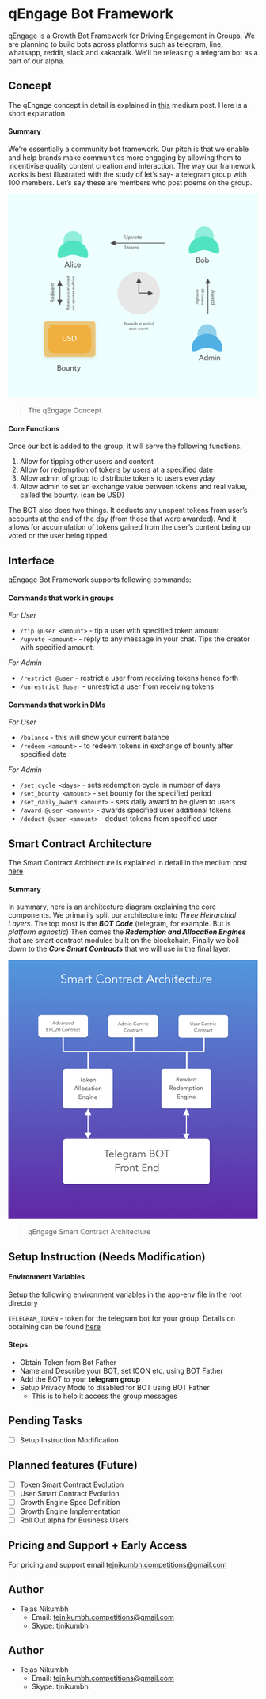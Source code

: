 qEngage Bot Framework
=====================

qEngage is a Growth Bot Framework for Driving Engagement in Groups. We are planning to build bots across platforms such as telegram, line, whatsapp, reddit, slack and kakaotalk. We'll be releasing a telegram bot as a part of our alpha.


## Concept
The qEngage concept in detail is explained in [this](https://medium.com/qengage/qengage-core-features-and-concept-map-ce063ef1185f) medium post. Here is a short explanation

#### Summary
We’re essentially a community bot framework. Our pitch is that we enable and help brands make communities more engaging by allowing them to incentivise quality content creation and interaction. The way our framework works is best illustrated with the study of let’s say- a telegram group with 100 members. Let’s say these are members who post poems on the group.

![alt text](resources/concept@3x.png)

> The qEngage Concept

#### Core Functions
Once our bot is added to the group, it will serve the following functions.
1. Allow for tipping other users and content
2. Allow for redemption of tokens by users at a specified date
3. Allow admin of group to distribute tokens to users everyday
4. Allow admin to set an exchange value between tokens and real value, called the bounty. (can be USD)

The BOT also does two things. It deducts any unspent tokens from user’s accounts at the end of the day (from those that were awarded). And it allows for accumulation of tokens gained from the user’s content being up voted or the user being tipped.


## Interface
qEngage Bot Framework supports following commands:

#### Commands that work in groups

*For User*
* `/tip @user <amount>`  - tip a user with specified token amount
* `/upvote <amount>` - reply to any message in your chat. Tips the creator with specified amount.


*For Admin*
* `/restrict @user` - restrict a user from receiving tokens hence forth
* `/unrestrict @user` - unrestrict a user from receiving tokens


#### Commands that work in DMs

*For User*
* `/balance` - this will show your current balance
* `/redeem <amount>` - to redeem tokens in exchange of bounty after specified date


*For Admin*
* `/set_cycle <days>` - sets redemption cycle in number of days
* `/set_bounty <amount>` - set bounty for the specified period
* `/set_daily_award <amount>` - sets daily award to be given to users
* `/award @user <amount>` - awards specified user additional tokens
* `/deduct @user <amount>` - deduct tokens from specified user

## Smart Contract Architecture
The Smart Contract Architecture is explained in detail in the medium post [here](https://medium.com/qengage/qengage-technology-smart-contract-architecture-9aec73b01bc0)

#### Summary

In summary, here is an architecture diagram explaining the core components. We primarily split our architecture into *Three Heirarchial Layers*. The top most is the ***BOT Code*** (telegram, for example. But is *platform agnostic*) Then comes the ***Redemption and Allocation Engines*** that are smart contract modules built on the blockchain. Finally we boil down to the ***Core Smart Contracts*** that we will use in the final layer.

![alt text](resources/smart_contract_architecture.png)

>qEngage Smart Contract Architecture


## Setup Instruction (Needs Modification)

#### Environment Variables
Setup the following environment variables in the app-env file in the root directory

`TELEGRAM_TOKEN` - token for the telegram bot for your group. Details on obtaining can be found [here](https://core.telegram.org/bots#6-botfather)

#### Steps
- Obtain Token from Bot Father
- Name and Describe your BOT, set ICON etc. using BOT Father
- Add the BOT to your **telegram group**
- Setup Privacy Mode to disabled for BOT using BOT Father
  - This is to help it access the group messages

## Pending Tasks
- [ ] Setup Instruction Modification

## Planned features (Future)
- [ ] Token Smart Contract Evolution
- [ ] User Smart Contract Evolution
- [ ] Growth Engine Spec Definition
- [ ] Growth Engine Implementation
- [ ] Roll Out alpha for Business Users

## Pricing and Support + Early Access
 For pricing and support email tejnikumbh.competitions@gmail.com

 ## Author
 - Tejas Nikumbh
   - Email: tejnikumbh.competitions@gmail.com
   - Skype: tjnikumbh

## Author
  - Tejas Nikumbh
    - Email: tejnikumbh.competitions@gmail.com
    - Skype: tjnikumbh
